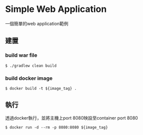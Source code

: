 # Simple Web Application

一個簡單的web application範例

## 建置

### build war file

```shell
$ ./gradlew clean build
```

### build docker image

```shell
$ docker build -t ${image_tag} .
```

## 執行

透過docker執行，並將主機上port 8080映設至container port 8080
```shell
$ docker run -d --rm -p 8080:8080 ${image_tag}
```
